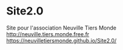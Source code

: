 # Site2.0

Site pour l'association Neuville Tiers Monde
http://neuville.tiers.monde.free.fr
https://neuvilletiersmonde.github.io/Site2.0/